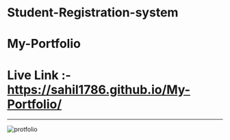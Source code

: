 # Student-Registration-system

# My-Portfolio
# Live Link :- https://sahil1786.github.io/My-Portfolio/ 


<hr>

![protfolio](https://user-images.githubusercontent.com/111786720/200123850-739f1367-252d-4046-a6f3-abce1ba2493a.png)
